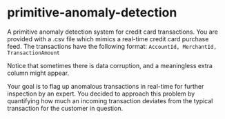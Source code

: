# primitive-anomaly-detection

A primitive anomaly detection system for credit card transactions.
You are provided with a .csv file which mimics a real-time credit card purchase feed. The transactions have the following format:
```AccountId, MerchantId, TransactionAmount```

Notice that sometimes there is data corruption, and a meaningless extra column might appear. 

Your goal is to flag up anomalous transactions in real-time for further inspection by an expert. You decided to approach this problem by quantifying how much an incoming transaction deviates from the typical transaction for the customer in question.
